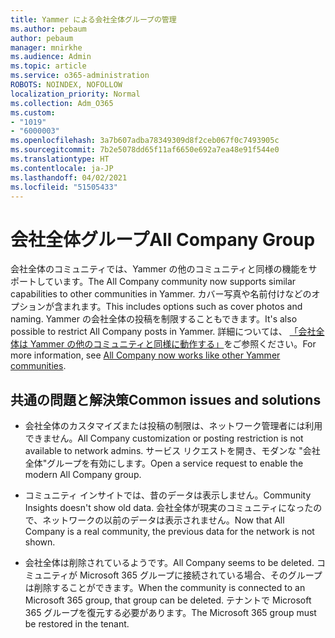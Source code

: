 ```yaml
---
title: Yammer による会社全体グループの管理
ms.author: pebaum
author: pebaum
manager: mnirkhe
ms.audience: Admin
ms.topic: article
ms.service: o365-administration
ROBOTS: NOINDEX, NOFOLLOW
localization_priority: Normal
ms.collection: Adm_O365
ms.custom:
- "1019"
- "6000003"
ms.openlocfilehash: 3a7b607adba78349309d8f2ceb067f0c7493905c
ms.sourcegitcommit: 7b2e5078dd65f11af6650e692a7ea48e91f544e0
ms.translationtype: HT
ms.contentlocale: ja-JP
ms.lasthandoff: 04/02/2021
ms.locfileid: "51505433"
---
```

# <a name="all-company-group"></a><span data-ttu-id="ee851-102">会社全体グループ</span><span class="sxs-lookup"><span data-stu-id="ee851-102">All Company Group</span></span>

<span data-ttu-id="ee851-103">会社全体のコミュニティでは、Yammer の他のコミュニティと同様の機能をサポートしています。</span><span class="sxs-lookup"><span data-stu-id="ee851-103">The All Company community now supports similar capabilities to other communities in Yammer.</span></span> <span data-ttu-id="ee851-104">カバー写真や名前付けなどのオプションが含まれます。</span><span class="sxs-lookup"><span data-stu-id="ee851-104">This includes options such as cover photos and naming.</span></span> <span data-ttu-id="ee851-105">Yammer の会社全体の投稿を制限することもできます。</span><span class="sxs-lookup"><span data-stu-id="ee851-105">It's also possible to restrict All Company posts in Yammer.</span></span> <span data-ttu-id="ee851-106">詳細については、 [「会社全体は Yammer の他のコミュニティと同様に動作する」](https://docs.microsoft.com/yammer/manage-yammer-groups/yammer-all-company-yammer-community)をご参照ください。</span><span class="sxs-lookup"><span data-stu-id="ee851-106">For more information, see [All Company now works like other Yammer communities](https://docs.microsoft.com/yammer/manage-yammer-groups/yammer-all-company-yammer-community).</span></span>

## <a name="common-issues-and-solutions"></a><span data-ttu-id="ee851-107">共通の問題と解決策</span><span class="sxs-lookup"><span data-stu-id="ee851-107">Common issues and solutions</span></span>

- <span data-ttu-id="ee851-108">会社全体のカスタマイズまたは投稿の制限は、ネットワーク管理者には利用できません。</span><span class="sxs-lookup"><span data-stu-id="ee851-108">All Company customization or posting restriction is not available to network admins.</span></span> <span data-ttu-id="ee851-109">サービス リクエストを開き、モダンな "会社全体"グループを有効にします。</span><span class="sxs-lookup"><span data-stu-id="ee851-109">Open a service request to enable the modern All Company group.</span></span>

- <span data-ttu-id="ee851-110">コミュニティ インサイトでは、昔のデータは表示しません。</span><span class="sxs-lookup"><span data-stu-id="ee851-110">Community Insights doesn't show old data.</span></span> <span data-ttu-id="ee851-111">会社全体が現実のコミュニティになったので、ネットワークの以前のデータは表示されません。</span><span class="sxs-lookup"><span data-stu-id="ee851-111">Now that All Company is a real community, the previous data for the network is not shown.</span></span>

- <span data-ttu-id="ee851-112">会社全体は削除されているようです。</span><span class="sxs-lookup"><span data-stu-id="ee851-112">All Company seems to be deleted.</span></span> <span data-ttu-id="ee851-113">コミュニティが Microsoft 365 グループに接続されている場合、そのグループは削除することができます。</span><span class="sxs-lookup"><span data-stu-id="ee851-113">When the community is connected to an Microsoft 365 group, that group can be deleted.</span></span> <span data-ttu-id="ee851-114">テナントで Microsoft 365 グループを復元する必要があります。</span><span class="sxs-lookup"><span data-stu-id="ee851-114">The Microsoft 365 group must be restored in the tenant.</span></span>

